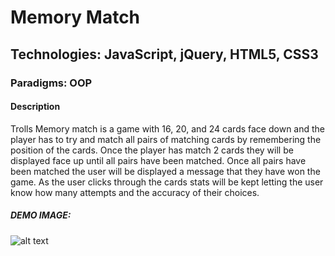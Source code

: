 # Memory Match

## Technologies: JavaScript, jQuery, HTML5, CSS3
### Paradigms: OOP

#### Description
Trolls Memory match is a game with 16, 20, and 24 cards face down and the player has to try and match all pairs of matching cards by remembering the position of the cards. Once the player has match 2 cards they will be displayed face up until all pairs have been matched. Once all pairs have been matched the user will be displayed a message that they have won the game. As the user clicks through the cards stats will be kept letting the user know how many attempts and the accuracy of their choices.

##### DEMO IMAGE: 
![alt text](http://dev.vachebaghdassarian.com/images/portfolio/memory_match.png? "Memory Match")
